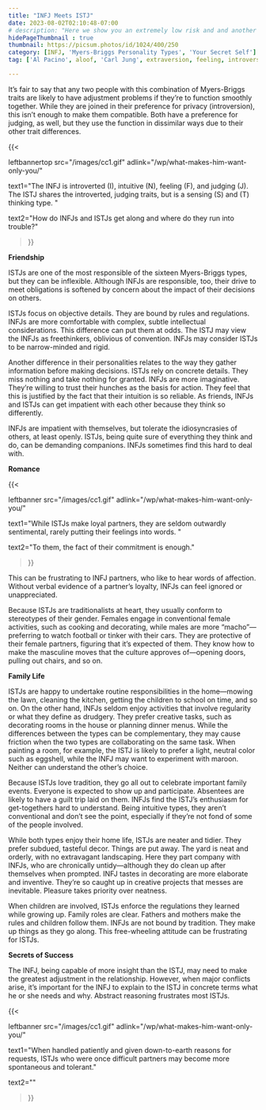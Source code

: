 ```yaml
---
title: "INFJ Meets ISTJ"
date: 2023-08-02T02:10:48-07:00
# description: "Here we show you an extremely low risk and and another medium risk approach to earn passive income "
hidePageThumbnail : true 
thumbnail: https://picsum.photos/id/1024/400/250
category: [INFJ, 'Myers-Briggs Personality Types', 'Your Secret Self']
tag: ['Al Pacino', aloof, 'Carl Jung', extraversion, feeling, introversion, introvert, judging, MBTI, Myers-Briggs, perceiving, personality, personality type, psychology, relationships, thinking, 'Tiger Woods']

---
```


It’s fair to say that any two people with this combination of Myers-Briggs traits are likely to have adjustment problems if they’re to function smoothly together. While they are joined in their preference for privacy (introversion), this isn’t enough to make them compatible. Both have a preference for judging, as well, but they use the function in dissimilar ways due to their other trait differences.

{{< 

leftbannertop src="/images/cc1.gif" adlink="/wp/what-makes-him-want-only-you/"  

text1="The INFJ is introverted (I), intuitive (N), feeling (F), and judging (J). The ISTJ shares the introverted, judging traits, but is a sensing (S) and (T) thinking type. " 

text2="How do INFJs and ISTJs get along and where do they run into trouble?"

>}}


**Friendship**

ISTJs are one of the most responsible of the sixteen Myers-Briggs types, but they can be inflexible. Although INFJs are responsible, too, their drive to meet obligations is softened by concern about the impact of their decisions on others.

ISTJs focus on objective details. They are bound by rules and regulations. INFJs are more comfortable with complex, subtle intellectual considerations. This difference can put them at odds. The ISTJ may view the INFJs as freethinkers, oblivious of convention. INFJs may consider ISTJs to be narrow-minded and rigid.

Another difference in their personalities relates to the way they gather information before making decisions. ISTJs rely on concrete details. They miss nothing and take nothing for granted. INFJs are more imaginative. They’re willing to trust their hunches as the basis for action. They feel that this is justified by the fact that their intuition is so reliable. As friends, INFJs and ISTJs can get impatient with each other because they think so differently.

INFJs are impatient with themselves, but tolerate the idiosyncrasies of others, at least openly. ISTJs, being quite sure of everything they think and do, can be demanding companions. INFJs sometimes find this hard to deal with.

**Romance**

{{< 

leftbanner src="/images/cc1.gif" adlink="/wp/what-makes-him-want-only-you/"  

text1="While ISTJs make loyal partners, they are seldom outwardly sentimental, rarely putting their feelings into words. " 

text2="To them, the fact of their commitment is enough."

>}}

 This can be frustrating to INFJ partners, who like to hear words of affection. Without verbal evidence of a partner’s loyalty, INFJs can feel ignored or unappreciated.

Because ISTJs are traditionalists at heart, they usually conform to stereotypes of their gender. Females engage in conventional female activities, such as cooking and decorating, while males are more “macho”—preferring to watch football or tinker with their cars. They are protective of their female partners, figuring that it’s expected of them. They know how to make the masculine moves that the culture approves of—opening doors, pulling out chairs, and so on.

**Family Life**

ISTJs are happy to undertake routine responsibilities in the home—mowing the lawn, cleaning the kitchen, getting the children to school on time, and so on. On the other hand, INFJs seldom enjoy activities that involve regularity or what they define as drudgery. They prefer creative tasks, such as decorating rooms in the house or planning dinner menus. While the differences between the types can be complementary, they may cause friction when the two types are collaborating on the same task. When painting a room, for example, the ISTJ is likely to prefer a light, neutral color such as eggshell, while the INFJ may want to experiment with maroon. Neither can understand the other’s choice.

Because ISTJs love tradition, they go all out to celebrate important family events. Everyone is expected to show up and participate. Absentees are likely to have a guilt trip laid on them. INFJs find the ISTJ’s enthusiasm for get-togethers hard to understand. Being intuitive types, they aren’t conventional and don’t see the point, especially if they’re not fond of some of the people involved.

While both types enjoy their home life, ISTJs are neater and tidier. They prefer subdued, tasteful decor. Things are put away. The yard is neat and orderly, with no extravagant landscaping. Here they part company with INFJs, who are chronically untidy—although they do clean up after themselves when prompted. INFJ tastes in decorating are more elaborate and inventive. They’re so caught up in creative projects that messes are inevitable. Pleasure takes priority over neatness.

When children are involved, ISTJs enforce the regulations they learned while growing up. Family roles are clear. Fathers and mothers make the rules and children follow them. INFJs are not bound by tradition. They make up things as they go along. This free-wheeling attitude can be frustrating for ISTJs.

**Secrets of Success**

The INFJ, being capable of more insight than the ISTJ, may need to make the greatest adjustment in the relationship. However, when major conflicts arise, it’s important for the INFJ to explain to the ISTJ in concrete terms what he or she needs and why. Abstract reasoning frustrates most ISTJs. 

{{< 

leftbanner src="/images/cc1.gif" adlink="/wp/what-makes-him-want-only-you/"  

text1="When handled patiently and given down-to-earth reasons for requests, ISTJs who were once difficult partners may become more spontaneous and tolerant." 

text2=""

>}}

